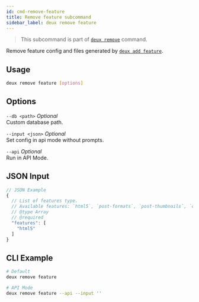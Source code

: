 ```yaml
---
id: cmd-remove-feature
title: Remove feature subcommand
sidebar_label: deux remove feature
---
```


> This subcommand is part of [`deux remove`](cmd-remove.html) command.

Remove feature config and files generated by [`deux add feature`](cmd-add-feature.html).

## Usage
```bash
deux remove feature [options]
```

## Options
`--db <path>` *Optional*  
Custom database path.

`--input <json>` *Optional*  
Set config in api mode without prompts.

`--api` *Optional*  
Run in API Mode.

## JSON Input
```javascript 
// JSON Example
{
  // List of features type.
  // Available features: `html5`, `post-formats`, `post-thumbnails`, `custom-background`, `custom-header`, `custom-logo`, and `woocommerce`
  // @type Array
  // @required
  "features": [
    "html5"
  ]
}
```

## CLI Example
```bash
# Default
deux remove feature

# API Mode
deux remove feature --api --input ''
```
